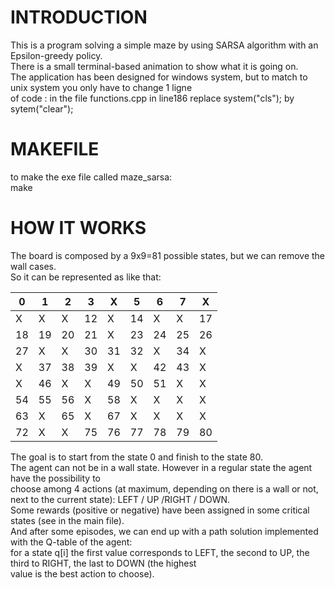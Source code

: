 # INTRODUCTION

This is a program solving a simple maze by using SARSA algorithm with an Epsilon-greedy policy.<br />
There is a small terminal-based animation to show what it is going on.<br />
The application has been designed for windows system, but to match to unix system you only have to change 1 ligne <br />
 of code : in the file functions.cpp in line186 replace system("cls"); by sytem("clear");<br />
 


# MAKEFILE

to make the exe file called maze_sarsa:<br />
make<br />


# HOW IT WORKS

The board is composed by a 9x9=81 possible states, but we can remove the wall cases.<br />
So it can be represented as like that:<br />

0 | 1 | 2 | 3 | X | 5 | 6 | 7 | X |
--- | --- | --- | --- |--- |--- |--- |--- |--- |
X | X | X | 12 | X | 14 | X | X | 17 |
18 | 19 | 20 | 21 | X | 23 | 24 | 25 | 26 |
27 | X | X | 30 | 31 | 32 | X | 34 | X |
X | 37 | 38 | 39 | X | X | 42 | 43 | X |
X | 46 | X | X | 49 | 50 | 51 | X | X |
54 | 55 | 56 | X | 58 | X | X | X | X |
63 | X | 65 | X | 67 | X | X | X | X |
72 | X | X | 75 |76 | 77 | 78 | 79 | 80 |

The goal is to start from the state 0 and finish to the state 80.<br />
The agent can not be in  a wall state. However in a regular state the agent have the possibility to <br />
choose among  4 actions (at maximum, depending on there is a wall or not, next to the current state): LEFT / UP  /RIGHT / DOWN.<br />
Some rewards (positive or negative) have been assigned in some critical states (see in the main file).<br />
And after some episodes, we can end up with a path solution implemented with the Q-table of the agent:<br />
for a state q[i] the first value corresponds to LEFT, the second to UP, the third to RIGHT, the last to DOWN (the highest <br />
value is the best action to choose).<br />

 



